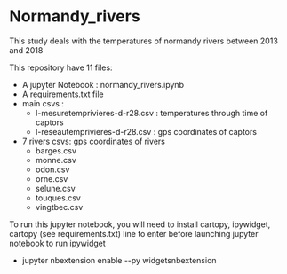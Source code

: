 # Normandy_rivers
This study deals with the temperatures of normandy rivers between 2013 and 2018

This repository have 11 files:
  * A jupyter Notebook : normandy_rivers.ipynb
  * A requirements.txt file
  * main csvs : 
    * l-mesuretemprivieres-d-r28.csv : temperatures through time of captors
    * l-reseautemprivieres-d-r28.csv : gps coordinates of captors
  * 7 rivers csvs: gps coordinates of rivers
    * barges.csv
    * monne.csv
    * odon.csv
    * orne.csv
    * selune.csv
    * touques.csv
    * vingtbec.csv
    
 To run this jupyter notebook, you will need to install cartopy, ipywidget, cartopy (see requirements.txt)
 line to enter before launching jupyter notebook to run ipywidget
  * jupyter nbextension enable --py widgetsnbextension
  
 
